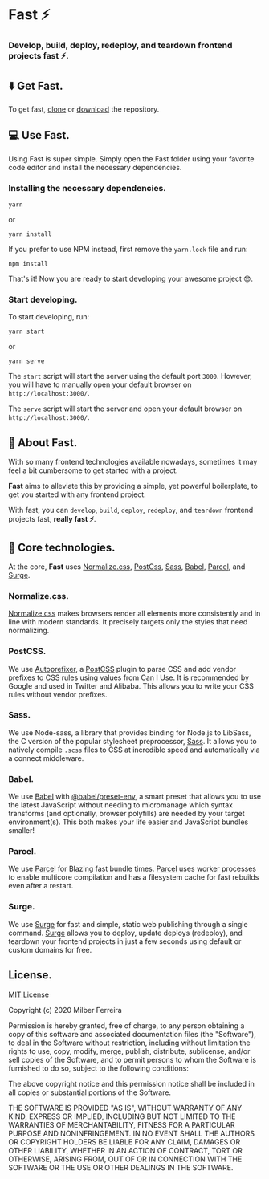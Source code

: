 # Fast ⚡️
### Develop, build, deploy, redeploy, and teardown frontend projects fast ⚡️.

## ⬇️ Get Fast.
To get fast, [clone](https://github.com/reblim/fast.git) or [download](https://github.com/reblim/fast/archive/main.zip) the repository.

## 💻 Use Fast.
Using Fast is super simple. Simply open the Fast folder using your favorite code editor and install the necessary dependencies.

### Installing the necessary dependencies.
```
yarn
```
or 
```
yarn install
```

If you prefer to use NPM instead, first remove the `yarn.lock` file and run:

```
npm install
```

That's it! Now you are ready to start developing your awesome project 😎.

### Start developing.
To start developing, run:

```
yarn start
```
or
```
yarn serve
```

The `start` script will start the server using the default port `3000`. However, you will have to manually open your default browser on `http://localhost:3000/`.

The `serve` script will start the server and open your default browser on `http://localhost:3000/`.

## 📖 About Fast.
With so many frontend technologies available nowadays, sometimes it may feel a bit cumbersome to get started with a project.

**Fast** aims to alleviate this by providing a simple, yet powerful boilerplate, to get you started with any frontend project.

With fast, you can `develop`, `build`, `deploy`, `redeploy`, and `teardown` frontend projects fast, **really fast ⚡️**.

## 💾 Core technologies.
At the core, **Fast** uses [Normalize.css](https://necolas.github.io/normalize.css/), [PostCss](https://postcss.org/), [Sass](https://sass-lang.com/), [Babel](https://babeljs.io/), [Parcel](https://parceljs.org/), and [Surge](https://surge.sh/).

### Normalize.css.
[Normalize.css](https://necolas.github.io/normalize.css/) makes browsers render all elements more consistently and in line with modern standards. It precisely targets only the styles that need normalizing.

### PostCSS.
We use [Autoprefixer](https://github.com/postcss/autoprefixer#readme), a [PostCSS](https://postcss.org/) plugin to parse CSS and add vendor prefixes to CSS rules using values from Can I Use. It is recommended by Google and used in Twitter and Alibaba. This allows you to write your CSS rules without vendor prefixes.

### Sass.
We use Node-sass, a library that provides binding for Node.js to LibSass, the C version of the popular stylesheet preprocessor, [Sass](https://sass-lang.com/). It allows you to natively compile `.scss` files to CSS at incredible speed and automatically via a connect middleware.

### Babel.
We use [Babel](https://babeljs.io/) with [@babel/preset-env](https://babeljs.io/docs/en/babel-preset-env), a smart preset that allows you to use the latest JavaScript without needing to micromanage which syntax transforms (and optionally, browser polyfills) are needed by your target environment(s). This both makes your life easier and JavaScript bundles smaller!

### Parcel.
We use [Parcel](https://parceljs.org/) for Blazing fast bundle times. [Parcel](https://parceljs.org/) uses worker processes to enable multicore compilation and has a filesystem cache for fast rebuilds even after a restart.

### Surge.
We use [Surge](https://surge.sh/) for fast and simple, static web publishing through a single command. [Surge](https://surge.sh/) allows you to deploy, update deploys (redeploy), and teardown your frontend projects in just a few seconds using default or custom domains for free.

## License.
[MIT License](LICENSE)

Copyright (c) 2020 Milber Ferreira

Permission is hereby granted, free of charge, to any person obtaining a copy
of this software and associated documentation files (the "Software"), to deal
in the Software without restriction, including without limitation the rights
to use, copy, modify, merge, publish, distribute, sublicense, and/or sell
copies of the Software, and to permit persons to whom the Software is
furnished to do so, subject to the following conditions:

The above copyright notice and this permission notice shall be included in all
copies or substantial portions of the Software.

THE SOFTWARE IS PROVIDED "AS IS", WITHOUT WARRANTY OF ANY KIND, EXPRESS OR
IMPLIED, INCLUDING BUT NOT LIMITED TO THE WARRANTIES OF MERCHANTABILITY,
FITNESS FOR A PARTICULAR PURPOSE AND NONINFRINGEMENT. IN NO EVENT SHALL THE
AUTHORS OR COPYRIGHT HOLDERS BE LIABLE FOR ANY CLAIM, DAMAGES OR OTHER
LIABILITY, WHETHER IN AN ACTION OF CONTRACT, TORT OR OTHERWISE, ARISING FROM,
OUT OF OR IN CONNECTION WITH THE SOFTWARE OR THE USE OR OTHER DEALINGS IN THE
SOFTWARE.
